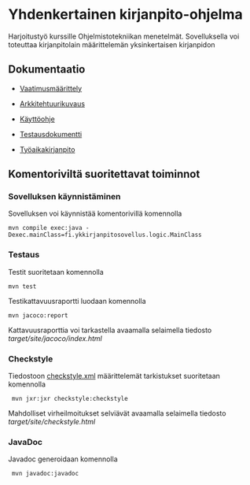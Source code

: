 # Yhdenkertainen kirjanpito-ohjelma

Harjoitustyö kurssille Ohjelmistotekniikan menetelmät. Sovelluksella voi toteuttaa kirjanpitolain määrittelemän yksinkertaisen kirjanpidon

## Dokumentaatio


* [Vaatimusmäärittely](https://github.com/miikahyttinen/otm-harjoitustyo/blob/master/dokumentaatio/vaatimusmaarittely.md)

* [Arkkitehtuurikuvaus](https://github.com/miikahyttinen/otm-harjoitustyo/blob/master/dokumentaatio/arkkitehtuuri.md)

* [Käyttöohje](https://github.com/miikahyttinen/Otm-harjoitustyo-Yksinkertainen-kirjanpitosovellus/blob/master/dokumentaatio/kayttoohje.md)

* [Testausdokumentti](https://github.com/miikahyttinen/Otm-harjoitustyo-Yksinkertainen-kirjanpitosovellus/blob/master/dokumentaatio/testausdokumentti.md)

* [Työaikakirjanpito](https://github.com/miikahyttinen/otm-harjoitustyo/blob/master/dokumentaatio/tyoaikakirjanpito.md)


## Komentoriviltä suoritettavat toiminnot

### Sovelluksen käynnistäminen

Sovelluksen voi käynnistää komentorivillä komennolla


```
mvn compile exec:java -Dexec.mainClass=fi.ykkirjanpitosovellus.logic.MainClass
```

### Testaus

Testit suoritetaan komennolla

```
mvn test
```

Testikattavuusraportti luodaan komennolla

```
mvn jacoco:report
```

Kattavuusraporttia voi tarkastella avaamalla selaimella tiedosto _target/site/jacoco/index.html_


### Checkstyle

Tiedostoon [checkstyle.xml](https://github.com/miikahyttinen/otm-harjoitustyo/blob/master/ykkirjanpitosovellus/checkstyle.xml) määrittelemät tarkistukset suoritetaan komennolla

```
 mvn jxr:jxr checkstyle:checkstyle
```

Mahdolliset virheilmoitukset selviävät avaamalla selaimella tiedosto _target/site/checkstyle.html_

### JavaDoc

Javadoc generoidaan komennolla

```
 mvn javadoc:javadoc
```

